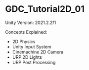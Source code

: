 # GDC_Tutorial2D_01

Unity Version: 2021.2.2f1

Concepts Explained:

- 2D Physics
- Unity Input System
- Cinemachine 2D Camera
- URP 2D Lights
- URP Post Processing
